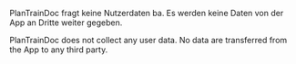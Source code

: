 PlanTrainDoc fragt keine Nutzerdaten ba. Es werden keine Daten von der App an Dritte weiter gegeben.

PlanTrainDoc does not collect any user data. No data are transferred from the App to any third party.
